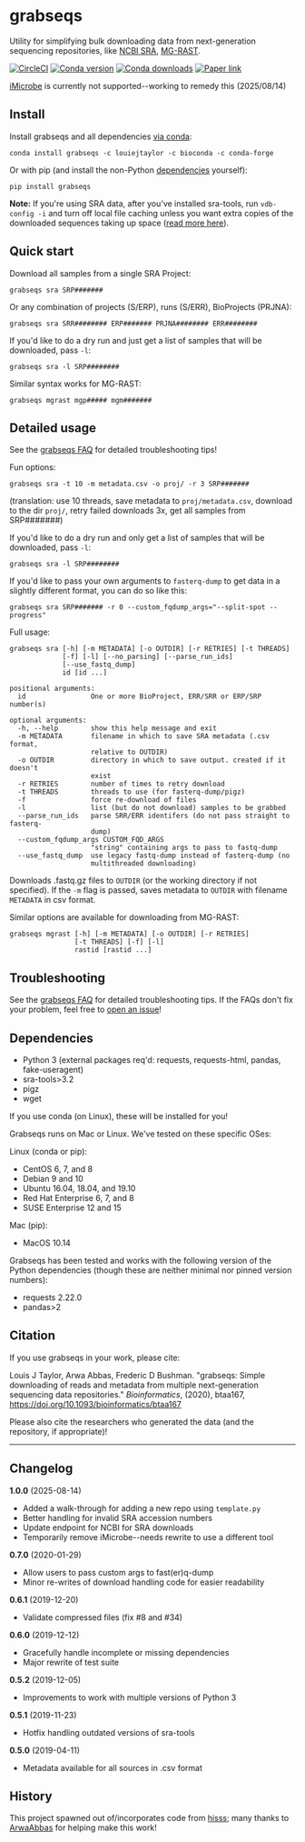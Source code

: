 # grabseqs

Utility for simplifying bulk downloading data from next-generation sequencing repositories, like [NCBI SRA](https://www.ncbi.nlm.nih.gov/sra/), [MG-RAST](http://www.mg-rast.org/).

[![CircleCI](https://circleci.com/gh/louiejtaylor/grabseqs.svg?style=shield)](https://circleci.com/gh/louiejtaylor/grabseqs) [![Conda version](https://anaconda.org/louiejtaylor/grabseqs/badges/version.svg)](https://anaconda.org/louiejtaylor/grabseqs) [![Conda downloads](https://anaconda.org/louiejtaylor/grabseqs/badges/downloads.svg)](https://anaconda.org/louiejtaylor/grabseqs/files) [![Paper link](https://img.shields.io/badge/Published%20in-Bioinformatics-126888.svg)](https://doi.org/10.1093/bioinformatics/btaa167)

[iMicrobe](https://www.imicrobe.us/) is currently not supported--working to remedy this (2025/08/14)

## Install

Install grabseqs and all dependencies [via conda](https://conda.io/projects/conda/en/latest/user-guide/getting-started.html):

    conda install grabseqs -c louiejtaylor -c bioconda -c conda-forge

Or with pip (and install the non-Python [dependencies](https://github.com/louiejtaylor/grabseqs#dependencies) yourself):

    pip install grabseqs
    
**Note:** If you're using SRA data, after you've installed sra-tools, run `vdb-config -i` and turn off local file caching unless you want extra copies of the downloaded sequences taking up space ([read more here](https://github.com/ncbi/sra-tools/wiki/Toolkit-Configuration)).

## Quick start

Download all samples from a single SRA Project:

    grabseqs sra SRP#######
    
Or any combination of projects (S/ERP), runs (S/ERR), BioProjects (PRJNA):

    grabseqs sra SRR######## ERP####### PRJNA######## ERR########

If you'd like to do a dry run and just get a list of samples that will be downloaded, pass `-l`:
    
    grabseqs sra -l SRP########

Similar syntax works for MG-RAST:

    grabseqs mgrast mgp##### mgm#######

## Detailed usage

See the [grabseqs FAQ](https://github.com/louiejtaylor/grabseqs/blob/master/faq/faq.md) for detailed troubleshooting tips!

Fun options:

    grabseqs sra -t 10 -m metadata.csv -o proj/ -r 3 SRP#######

(translation: use 10 threads, save metadata to `proj/metadata.csv`, download to the dir `proj/`, retry failed downloads 3x, get all samples from SRP#######)
    
If you'd like to do a dry run and only get a list of samples that will be downloaded, pass `-l`:
    
    grabseqs sra -l SRP########

If you'd like to pass your own arguments to `fasterq-dump` to get data in a slightly different format, you can do so like this:

    grabseqs sra SRP####### -r 0 --custom_fqdump_args="--split-spot --progress"

Full usage:

    grabseqs sra [-h] [-m METADATA] [-o OUTDIR] [-r RETRIES] [-t THREADS]
                 [-f] [-l] [--no_parsing] [--parse_run_ids]
                 [--use_fastq_dump]
                 id [id ...]

    positional arguments:
      id                One or more BioProject, ERR/SRR or ERP/SRP number(s)

    optional arguments:
      -h, --help        show this help message and exit
      -m METADATA       filename in which to save SRA metadata (.csv format,
                        relative to OUTDIR)
      -o OUTDIR         directory in which to save output. created if it doesn't
                        exist
      -r RETRIES        number of times to retry download
      -t THREADS        threads to use (for fasterq-dump/pigz)
      -f                force re-download of files
      -l                list (but do not download) samples to be grabbed
      --parse_run_ids   parse SRR/ERR identifers (do not pass straight to fasterq-
                        dump)
      --custom_fqdump_args CUSTOM_FQD_ARGS
                        "string" containing args to pass to fastq-dump
      --use_fastq_dump  use legacy fastq-dump instead of fasterq-dump (no
                        multithreaded downloading)
      
Downloads .fastq.gz files to `OUTDIR` (or the working directory if not specified). If the `-m` flag is passed, saves metadata to `OUTDIR` with filename `METADATA` in csv format.

Similar options are available for downloading from MG-RAST:

    grabseqs mgrast [-h] [-m METADATA] [-o OUTDIR] [-r RETRIES]
                    [-t THREADS] [-f] [-l]
                    rastid [rastid ...]

## Troubleshooting

See the [grabseqs FAQ](https://github.com/louiejtaylor/grabseqs/blob/master/faq/faq.md) for detailed troubleshooting tips. If the FAQs don't fix your problem, feel free to [open an issue](https://github.com/louiejtaylor/grabseqs/issues)!

## Dependencies

   - Python 3 (external packages req'd: requests, requests-html, pandas, fake-useragent)
   - sra-tools>3.2
   - pigz
   - wget

If you use conda (on Linux), these will be installed for you!

Grabseqs runs on Mac or Linux. We've tested on these specific OSes:

Linux (conda or pip):
  - CentOS 6, 7, and 8
  - Debian 9 and 10
  - Ubuntu 16.04, 18.04, and 19.10
  - Red Hat Enterprise 6, 7, and 8
  - SUSE Enterprise 12 and 15

Mac (pip):
  - MacOS 10.14

Grabseqs has been tested and works with the following version of the Python dependencies (though these are neither minimal nor pinned version numbers):
   
   - requests 2.22.0
   - pandas>2

## Citation

If you use grabseqs in your work, please cite:

Louis J Taylor, Arwa Abbas, Frederic D Bushman. "grabseqs: Simple downloading of reads and metadata from multiple next-generation sequencing data repositories." *Bioinformatics*, (2020), btaa167, https://doi.org/10.1093/bioinformatics/btaa167

Please also cite the researchers who generated the data (and the repository, if appropriate)!

------------

## Changelog

**1.0.0** (2025-08-14)
 - Added a walk-through for adding a new repo using `template.py`
 - Better handling for invalid SRA accession numbers
 - Update endpoint for NCBI for SRA downloads
 - Temporarily remove iMicrobe--needs rewrite to use a different tool

**0.7.0** (2020-01-29)
 - Allow users to pass custom args to fast(er)q-dump
 - Minor re-writes of download handling code for easier readability

**0.6.1** (2019-12-20)
 - Validate compressed files (fix #8 and #34)
 
**0.6.0** (2019-12-12)
 - Gracefully handle incomplete or missing dependencies
 - Major rewrite of test suite

**0.5.2** (2019-12-05)
 - Improvements to work with multiple versions of Python 3

**0.5.1** (2019-11-23)
 - Hotfix handling outdated versions of sra-tools

**0.5.0** (2019-04-11)
 - Metadata available for all sources in .csv format

## History

This project spawned out of/incorporates code from [hisss](https://github.com/louiejtaylor/hisss); many thanks to [ArwaAbbas](https://github.com/ArwaAbbas) for helping make this work!
